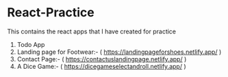 # React-Practice
This contains the react apps that I have created for practice 

1. Todo App
2. Landing page for Footwear:- ( https://landingpageforshoes.netlify.app/ )
3. Contact Page:- ( https://contactuslandingpage.netlify.app/ )
4.  A Dice Game:- ( https://dicegameselectandroll.netlify.app/ ) 
